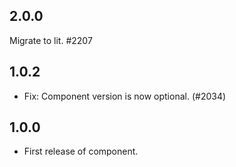 ## 2.0.0

Migrate to lit. #2207

## 1.0.2

- Fix: Component version is now optional. (#2034)

## 1.0.0

- First release of component.
